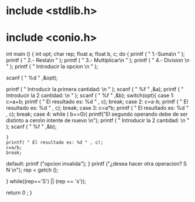 # include <stdlib.h>
# include <conio.h>
int  main () {
int opt;
char rep;
float a;
float b, c;
do {
printf ( " 1.-Suma\n " );
printf ( " 2.- Resta\n " );
printf ( " 3.- Multiplicar\n " );
printf ( " 4.- Division \n " );
printf ( " Introducir la opcion \n  " );

scanf ( " %d " ,&opt);

printf ( " Introducir la primera cantidad: \n " );
scanf ( " %f " ,&a);
printf ( " Introducir la 2 cantidad: \n " );
scanf ( " %f " ,&b);
switch(opt){
case 1:
    c=a+b;
    printf ( " El resultado es: %d " , c);
 break;
case 2:
    c=a-b;
printf ( " El resultado es: %d " , c);
break;
case 3:
    c=a*b;
    printf ( " El resultado es: %d " , c);
    break;
case 4:
    while ( b==0){
            printf("El segundo operando debe de ser distinto a cero\n intente de nuevo \n");
printf ( " Introducir la 2 cantidad: \n " );
scanf ( " %f " ,&b);


    }
    printf( " El resultado es: %d " , c);
    c=a/b;
    break;
default: printf ("opcion invalida");
}
printf ("¿desea hacer otra operacion? S N \n");
rep = getch ();

}
while((rep=='S') || (rep == 's'));

return 0 ;
}
